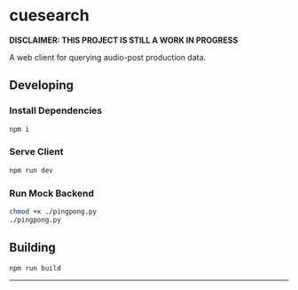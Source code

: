 # cuesearch

**DISCLAIMER: THIS PROJECT IS STILL A WORK IN PROGRESS**

A web client for querying audio-post production data.

## Developing

### Install Dependencies

```bash
npm i
```

### Serve Client

```bash
npm run dev
```

### Run Mock Backend

```bash
chmod +x ./pingpong.py
./pingpong.py
```

## Building

```bash
npm run build
```

___
